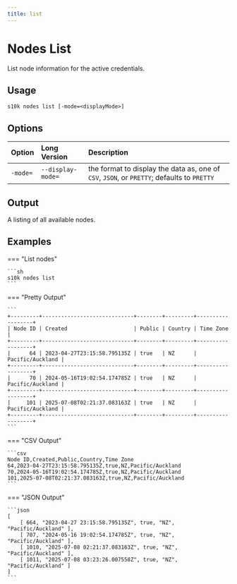 ```yaml
---
title: list
---
```

# Nodes List

List node information for the active credentials.

## Usage

```
s10k nodes list [-mode=<displayMode>]
```

## Options

<div markdown="1" class="options-explicit-col-widths">

| Option | Long Version | Description |
|:-------|:-------------|:------------|
| `-mode=` | `--display-mode=` | the format to display the data as, one of `CSV`, `JSON`, or `PRETTY`; defaults to `PRETTY` |

</div>

## Output

A listing of all available nodes.

## Examples

=== "List nodes"

	```sh
	s10k nodes list
	```

=== "Pretty Output"

	```
	+---------+-----------------------------+--------+---------+------------------+
	| Node ID | Created                     | Public | Country | Time Zone        |
	+---------+-----------------------------+--------+---------+------------------+
	|      64 | 2023-04-27T23:15:58.795135Z | true   | NZ      | Pacific/Auckland |
	+---------+-----------------------------+--------+---------+------------------+
	|      70 | 2024-05-16T19:02:54.174785Z | true   | NZ      | Pacific/Auckland |
	+---------+-----------------------------+--------+---------+------------------+
	|     101 | 2025-07-08T02:21:37.083163Z | true   | NZ      | Pacific/Auckland |
	+---------+-----------------------------+--------+---------+------------------+
	```

=== "CSV Output"

	```csv
	Node ID,Created,Public,Country,Time Zone
	64,2023-04-27T23:15:58.795135Z,true,NZ,Pacific/Auckland
	70,2024-05-16T19:02:54.174785Z,true,NZ,Pacific/Auckland
	101,2025-07-08T02:21:37.083163Z,true,NZ,Pacific/Auckland
	```

=== "JSON Output"

	```json
	[
		[ 664, "2023-04-27 23:15:58.795135Z", true, "NZ", "Pacific/Auckland" ],
		[ 707, "2024-05-16 19:02:54.174785Z", true, "NZ", "Pacific/Auckland" ],
		[ 1010, "2025-07-08 02:21:37.083163Z", true, "NZ", "Pacific/Auckland" ],
		[ 1011, "2025-07-08 03:23:26.007558Z", true, "NZ", "Pacific/Auckland" ]
	]
	```
